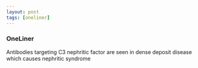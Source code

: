 ```yaml
---
layout: post
tags: [oneliner]
---
```



### OneLiner

Antibodies targeting C3 nephritic factor are seen in dense deposit disease which causes nephritic syndrome
